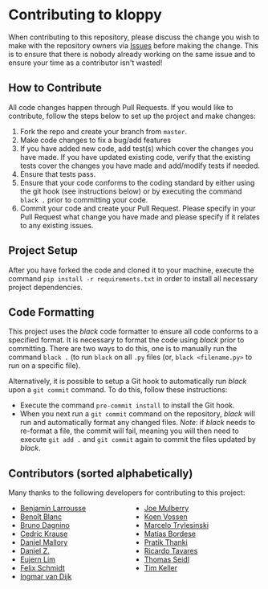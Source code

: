 # Contributing to kloppy

When contributing to this repository, please discuss the change you wish to make with the repository owners 
via [Issues](https://github.com/PySport/kloppy/issues) before making the change. This is to ensure that there 
is nobody already working on the same issue and to ensure your time as a contributor isn't wasted!

## How to Contribute

All code changes happen through Pull Requests. If you would like to contribute, follow the steps below to set up 
the project and make changes:

1. Fork the repo and create your branch from `master`.
2. Make code changes to fix a bug/add features
3. If you have added new code, add test(s) which cover the changes you have made. If you have updated existing code, 
verify that the existing tests cover the changes you have made and add/modify tests if needed.
4. Ensure that tests pass.
5. Ensure that your code conforms to the coding standard by either using the git hook (see instructions below) or by 
executing the command `black .` prior to committing your code. 
6. Commit your code and create your Pull Request. Please specify in your Pull Request what change you have made and 
please specify if it relates to any existing issues.  

## Project Setup

After you have forked the code and cloned it to your machine, execute the command `pip install -r requirements.txt` 
in order to install all necessary project dependencies.

## Code Formatting

This project uses the _black_ code formatter to ensure all code conforms to a specified format. It is necessary to 
format the code using _black_ prior to committing. There are two ways to do this, one is to manually run the command
 `black .` (to run `black` on all `.py` files (or, `black <filename.py>` to run on a specific file).

Alternatively, it is possible to setup a Git hook to automatically run _black_ upon a `git commit` command. To do this,
follow these instructions:

- Execute the command `pre-commit install` to install the Git hook.
- When you next run a `git commit` command on the repository, _black_ will run and automatically format any changed
files. *Note*: if _black_ needs to re-format a file, the commit will fail, meaning you will then need to execute
`git add .` and `git commit` again to commit the files updated by _black_.

## Contributors (sorted alphabetically)

Many thanks to the following developers for contributing to this project:

<style id="two-columns-ul">
style#two-columns-ul + ul {
  columns: 2
} 
</style>

- [Benjamin Larrousse](https://github.com/BenjaminLarrousse)
- [Benoît Blanc](https://github.com/benoitblanc)
- [Bruno Dagnino](https://github.com/bdagnino)
- [Cedric Krause](https://github.com/cedrickrause)
- [Daniel Mallory](https://github.com/dmallory42)
- [Daniel Z.](https://github.com/znstrider)
- [Eujern Lim](https://github.com/eujern)
- [Felix Schmidt](https://github.com/schmidtfx)
- [Ingmar van Dijk](https://github.com/ivd-git)
- [Joe Mulberry](https://github.com/joemulberry)
- [Koen Vossen](https://github.com/koenvo)
- [Marcelo Trylesinski](https://github.com/Kludex)
- [Matias Bordese](https://github.com/matiasb)
- [Pratik Thanki](https://github.com/pratikthanki)
- [Ricardo Tavares](https://github.com/rjtavares)
- [Thomas Seidl](https://github.com/ThomasSeidl)
- [Tim Keller](https://github.com/TK5-Tim)
